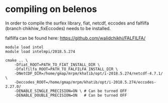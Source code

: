 # compiling on belenos

In order to compile the surfex library, fiat, netcdf, eccodes and falfilfa (branch chikhiw\_fixEccodes) needs to be installed.

falfilfa can be found here: https://github.com/walidchikhi/FALFILFA/

```
module load intel
module load intelmpi/2018.5.274

cmake .. \
    -Dfiat_ROOT=PATH_TO_FIAT_INSTALL_DIR \
    -Dfalfilfa_ROOT=PATH_TO_FALFILFA_INSTALL_DIR \
    -DNetCDF_DIR=/home/gmap/mrpm/khatib/opt/i-2018.5.274/netcdf-4.7.1/ \
    -Deccodes_ROOT=/home/gmap/mrpm/khatib/opt/i-2018.5.274/eccodes-2.27.0/
    -DENABLE_SINGLE_PRECISION=ON \ # Can be turned OFF
    -DENABLE_DOUBLE_PRECISION=ON   # Can be turned OFF
```
